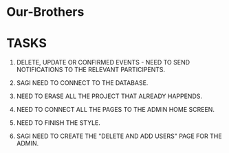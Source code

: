 # Our-Brothers

# TASKS

1. DELETE, UPDATE OR CONFIRMED EVENTS - NEED TO SEND NOTIFICATIONS TO THE RELEVANT PARTICIPENTS.

2. SAGI NEED TO CONNECT TO THE DATABASE.

3. NEED TO ERASE ALL THE PROJECT THAT ALREADY HAPPENDS.

4. NEED TO CONNECT ALL THE PAGES TO THE ADMIN HOME SCREEN.

5. NEED TO FINISH THE STYLE.

6. SAGI NEED TO CREATE THE "DELETE AND ADD USERS" PAGE FOR THE ADMIN.
